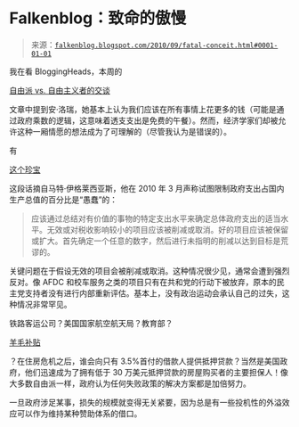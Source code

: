 <!--yml

分类：未分类

日期：2024 年 05 月 12 日 21 时 21 分 54 秒

-->

# Falkenblog：致命的傲慢

> 来源：[`falkenblog.blogspot.com/2010/09/fatal-conceit.html#0001-01-01`](http://falkenblog.blogspot.com/2010/09/fatal-conceit.html#0001-01-01)

我在看 BloggingHeads，本周的

[自由派 vs. 自由主义者的交谈](http://bloggingheads.tv/diavlogs/30776)

文章中提到安·洛瑞，她基本上认为我们应该在所有事情上花更多的钱（可能是通过政府乘数的逻辑，这意味着透支支出是免费的午餐）。然而，经济学家们却被允许这种一厢情愿的想法成为了可理解的（尽管我认为是错误的）。

有

[这个珍宝](http://yglesias.thinkprogress.org/2010/03/budgeting-pence-style/)

这段话摘自马特·伊格莱西亚斯，他在 2010 年 3 月声称试图限制政府支出占国内生产总值的百分比是“愚蠢”的：

> 应该通过总结对有价值的事物的特定支出水平来确定总体政府支出的适当水平。无效或对税收影响较小的项目应该被削减或取消。好的项目应该被保留或扩大。首先确定一个任意的数字，然后进行未指明的削减以达到目标是荒谬的。

关键问题在于假设无效的项目会被削减或取消。这种情况很少见，通常会遭到强烈反对。像 AFDC 和校车服务之类的项目只有在共和党的行动下被放弃，原本的民主党支持者没有进行内部重新评估。基本上，没有政治运动会承认自己的过失，这种情况非常罕见。

铁路客运公司？美国国家航空航天局？教育部？

[羊毛补贴](http://www.politico.com/news/stories/0610/38379.html)

？在住房危机之后，谁会向只有 3.5%首付的借款人提供抵押贷款？当然是美国政府，他们迅速成为了拥有低于 30 万美元抵押贷款的房屋购买者的主要担保人！像大多数自由派一样，政府认为任何失败政策的解决方案都是加倍努力。

一旦政府涉足某事，损失的规模就变得无关紧要，因为总是有一些投机性的外溢效应可以作为维持某种赞助体系的借口。
